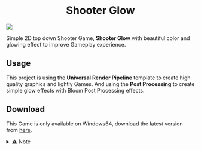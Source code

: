 <h1 align="center">Shooter Glow</h1>

![](https://github.com/BillyFrcs/ShooterGlow/blob/master/Assets/Gif/Shooter%20Glow.gif)

Simple 2D top down Shooter Game, **Shooter Glow** with beautiful color and glowing effect to improve Gameplay experience.

## Usage 
This project is using the **Universal Render Pipeline** template to create high quality graphics and lightly Games. And using the **Post Processing** to create simple glow effects with Bloom Post Processing effects.

## Download
This Game is only available on Windows64, download the latest version from [here](https://github.com/BillyFrcs/ShooterGlow/releases/tag/v0.1).

<details>
<summary>⚠️ Note</summary>
Currently the Game is just a Prototype, but you can still play the Game either.
</details>
